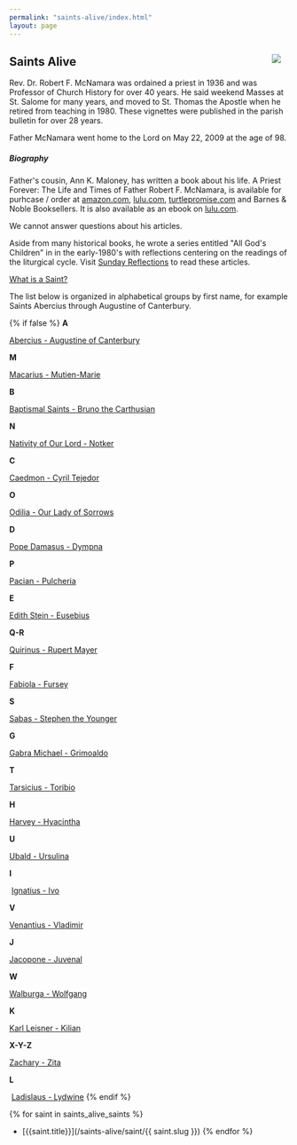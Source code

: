 ```yaml
---
permalink: "saints-alive/index.html"
layout: page
---
```


<img src="/assets/images/FrMcNamara.png" style="float: right; margin: 1em">

Saints Alive 
------------


Rev. Dr. Robert F. McNamara was ordained a priest in 1936 and was Professor of Church History for over 40 years. He said weekend Masses at St. Salome for many years, and moved to St. Thomas the Apostle when he retired from teaching in 1980. These vignettes were published in the parish bulletin for over 28 years.

Father McNamara went home to the Lord on May 22, 2009 at the age of 98.

##### Biography

Father's cousin, Ann K. Maloney, has written a book about his life. A Priest Forever: The Life and Times of Father Robert F. McNamara, is available for purhcase / order at [amazon.com](http://www.amazon.com/Priest-Forever-Father-Robert-McNamara/dp/1483418766/ref=sr_1_2?ie=UTF8&qid=1419434426&sr=8-2&keywords=a+priest+forever), [lulu.com](http://www.lulu.com/shop/ann-k-maloney/a-priest-forever-the-life-and-times-of-father-robert-f-mcnamara/paperback/product-21861586.html), [turtlepromise.com](http://www.turtlepromise.com/) and Barnes & Noble Booksellers. It is also available as an ebook on [lulu.com](http://www.lulu.com/shop/ann-k-maloney/a-priest-forever-the-life-and-times-of-father-robert-f-mcnamara/ebook/product-21864796.html).

We cannot answer questions about his articles.

Aside from many historical books, he wrote a series entitled "All God's Children" in in the early-1980's with reflections centering on the readings of the liturgical cycle. Visit [Sunday Reflections](/sunday-reflections/) to read these articles.

[What is a Saint?](/saints-alive/what-is-a-saint/)

The list below is organized in alphabetical groups by first name, for example Saints Abercius through Augustine of Canterbury.

{% if false %}
**A**

[Abercius - Augustine of Canterbury](/saints-alive/abercius-augustine-of-canterbury/)

**M**

[Macarius - Mutien-Marie](/saints-alive/macarius-mutien-marie/)

**B**

[Baptismal Saints - Bruno the Carthusian](/saints-alive/baptismal-saints-bruno-the-carthusian/)

**N**

[Nativity of Our Lord - Notker](/saints-alive/nativity-of-our-lord-notker/)

**C**

[Caedmon - Cyril Tejedor](/saints-alive/caedmon-cyril-tejedor/)

**O**

[Odilia - Our Lady of Sorrows](/saints-alive/odilia-our-lady-of-sorrows/)

**D**

[Pope Damasus - Dympna](/saints-alive/pope-damascus-dympna/)

**P**

[Pacian - Pulcheria](/saints-alive/pacian-pulcheria/)

**E**

[Edith Stein - Eusebius](/saints-alive/edith-stein-eusebius/)

**Q-R**

[Quirinus - Rupert Mayer](/saints-alive/quirinus-rupert-mayer/)

**F**

[Fabiola - Fursey](/saints-alive/fabiola-fursey/)

**S**

[Sabas - Stephen the Younger](/saints-alive/sabas-stephen-the-younger/)

**G**

[Gabra Michael - Grimoaldo](/saints-alive/gabra-michael-grimoaldo/)

**T**

[Tarsicius - Toribio](/saints-alive/tarsicius-toribio/)

**H**

[Harvey - Hyacintha](/saints-alive/harvey-hyacintha/)

**U**

[Ubald - Ursulina](/saints-alive/ubald-ursulina/)

**I**

 [Ignatius - Ivo](/saints-alive/ignatius-ivo/)

**V**

[Venantius - Vladimir](/saints-alive/venantius-vladimir/)

**J**

[Jacopone - Juvenal](/saints-alive/jacopone-juvenal/)

**W**

[Walburga - Wolfgang](/saints-alive/walburga-wolfgang/)

**K**

[Karl Leisner - Kilian](/saints-alive/karl-leisner-kilian/)

**X-Y-Z**

[Zachary - Zita](/saints-alive/zachary-zita/)

**L**

 [Ladislaus - Lydwine](/saints-alive/ladislaus-lydwine/)
{% endif %}


{% for saint in saints_alive_saints %}
-  [{{saint.title}}](/saints-alive/saint/{{ saint.slug }})
{% endfor %}
